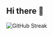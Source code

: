 ## Hi there 👋

![GitHub Streak](https://streak-stats.demolab.com?user=praneethhosalli&theme=transparent&date_format=j%20M%5B%20Y%5D&card_width=500)


<!--
**praneethhosalli/praneethhosalli** is a ✨ _special_ ✨ repository because its `README.md` (this file) appears on your GitHub profile.

Here are some ideas to get you started:

- 🔭 I’m currently working on ...
- 🌱 I’m currently learning ...
- 👯 I’m looking to collaborate on ...
- 🤔 I’m looking for help with ...
- 💬 Ask me about ...
- 📫 How to reach me: ...
- 😄 Pronouns: ...
- ⚡ Fun fact: ...
-->
